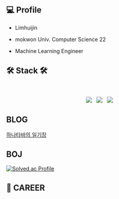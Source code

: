 <h2><b>💻 Profile</b></h2>

  - Limhuijin
  
  - mokwon Univ. Computer Science 22

  - Machine Learning Engineer

<h2><b>🛠 Stack 🛠</b></h2>
</br>
<p align="center">
<img src="https://img.shields.io/badge/C-A8B9CC?style=flat-square&logo=C&logoColor=white"></a> &nbsp
<img src="https://img.shields.io/badge/c++-00599C?style=flat-square&logo=c%2B%2B&logoColor=white"/></a> &nbsp 
<img src="https://img.shields.io/badge/Python-3776AB?style=flat-squaree&logo=Python&logoColor=white"></a> &nbsp
  
## BLOG
[하나타바의 일기장](https://gabriel227.tistory.com/)
   
## BOJ
[![Solved.ac Profile](http://mazassumnida.wtf/api/v2/generate_badge?boj=gabriel227)](https://solved.ac/gabriel227/)

## 📜 CAREER
